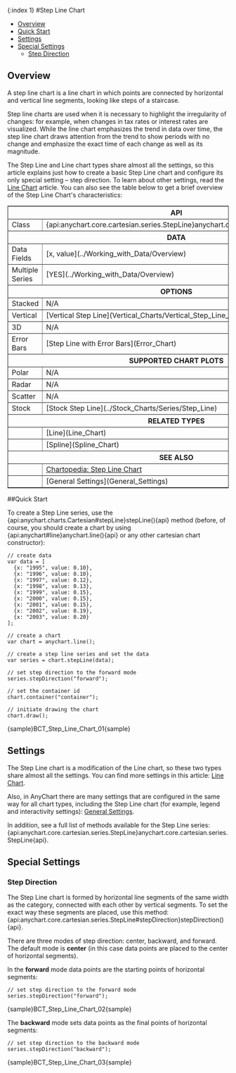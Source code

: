 {:index 1}
#Step Line Chart

* [Overview](#overview)
* [Quick Start](#quick_start)
* [Settings](#settings)
* [Special Settings](#special_settings)
  * [Step Direction](#step_direction)

## Overview

A step line chart is a line chart in which points are connected by horizontal and vertical line segments, looking like steps of a staircase.

Step line charts are used when it is necessary to highlight the irregularity of changes: for example, when changes in tax rates or interest rates are visualized. While the line chart emphasizes the trend in data over time, the step line chart draws attention from the trend to show periods with no change and emphasize the exact time of each change as well as its magnitude.

The Step Line and Line chart types share almost all the settings, so this article explains just how to create a basic Step Line chart and configure its only special setting – step direction. To learn about other settings, read the [Line Chart](Line_Chart) article. You can also see the table below to get a brief overview of the Step Line Chart's characteristics:

<table border="1" class="seriesTABLE">
<tr><th colspan=2>API</th></tr>
<tr><td>Class</td><td>{api:anychart.core.cartesian.series.StepLine}anychart.core.cartesian.series.StepLine{api}</td></tr>
<tr><th colspan=2>DATA</th></tr>
<tr><td>Data Fields</td><td>[x, value](../Working_with_Data/Overview)</td></tr>
<tr><td>Multiple Series</td><td>[YES](../Working_with_Data/Overview)</td></tr>
<tr><th colspan=2>OPTIONS</th></tr>
<tr><td>Stacked</td><td>N/A</td></tr>
<tr><td>Vertical</td><td>[Vertical Step Line](Vertical_Charts/Vertical_Step_Line_Chart)</td></tr>
<tr><td>3D</td><td>N/A</td></tr>
<tr><td>Error Bars</td><td>[Step Line with Error Bars](Error_Chart)</td></tr>
<tr><th colspan=2>SUPPORTED CHART PLOTS</th></tr>
<tr><td>Polar</td><td>N/A</td></tr>
<tr><td>Radar</td><td>N/A</td></tr>
<tr><td>Scatter</td><td>N/A</td></tr>
<tr><td>Stock</td><td>[Stock Step Line](../Stock_Charts/Series/Step_Line)</td></tr>
<tr><th colspan=2>RELATED TYPES</th></tr>
<tr><td></td><td>[Line](Line_Chart)</td></tr>
<tr><td></td><td>[Spline](Spline_Chart)</td></tr>
<tr><th colspan=2>SEE ALSO</th></tr>
<tr><td></td><td><a href="http://www.anychart.com/chartopedia/chart-types/stepline-chart/" target="_blank">Chartopedia: Step Line Chart</a></td></tr>
<tr><td></td><td>[General Settings](General_Settings)</td></tr>
</table>

##Quick Start

To create a Step Line series, use the {api:anychart.charts.Cartesian#stepLine}stepLine(){api} method (before, of course, you should create a chart by using {api:anychart#line}anychart.line(){api} or any other cartesian chart constructor):

```
// create data
var data = [
  {x: "1995", value: 0.10},
  {x: "1996", value: 0.10},
  {x: "1997", value: 0.12},
  {x: "1998", value: 0.13},
  {x: "1999", value: 0.15},
  {x: "2000", value: 0.15},
  {x: "2001", value: 0.15},
  {x: "2002", value: 0.19},
  {x: "2003", value: 0.20}
];

// create a chart
var chart = anychart.line();

// create a step line series and set the data
var series = chart.stepLine(data);

// set step direction to the forward mode
series.stepDirection("forward");

// set the container id
chart.container("container");

// initiate drawing the chart
chart.draw();
```

{sample}BCT\_Step\_Line\_Chart\_01{sample}

## Settings

The Step Line chart is a modification of the Line chart, so these two types share almost all the settings. You can find more settings in this article: [Line Chart](Line_Chart).

Also, in AnyChart there are many settings that are configured in the same way for all chart types, including the Step Line chart (for example, legend and interactivity settings): [General Settings](General_Settings).

In addition, see a full list of methods available for the Step Line series: {api:anychart.core.cartesian.series.StepLine}anychart.core.cartesian.series.StepLine{api}.

## Special Settings 

### Step Direction

The Step Line chart is formed by horizontal line segments of the same width as the category, connected with each other by vertical segments. To set the exact way these segments are placed, use this method: {api:anychart.core.cartesian.series.StepLine#stepDirection}stepDirection(){api}.

There are three modes of step direction: center, backward, and forward. The default mode is <strong>center</strong> (in this case data points are placed to the center of horizontal segments).

In the <strong>forward</strong> mode data points are the starting points of horizontal segments:  

```
// set step direction to the forward mode
series.stepDirection("forward");
```

{sample}BCT\_Step\_Line\_Chart\_02{sample}

The <strong>backward</strong> mode sets data points as the final points of horizontal segments: 

```
// set step direction to the backward mode
series.stepDirection("backward");
```

{sample}BCT\_Step\_Line\_Chart\_03{sample}